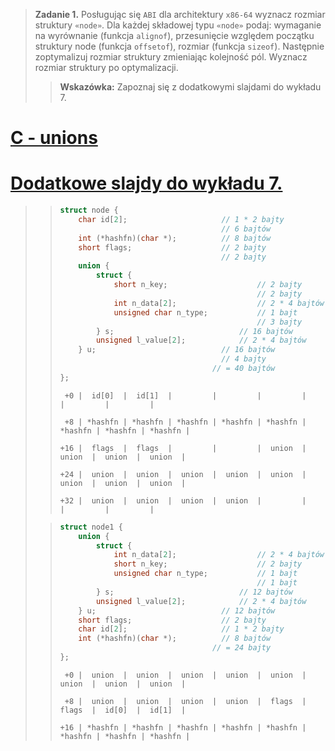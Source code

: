 > **Zadanie 1.** Posługując się `ABI` dla architektury `x86-64` wyznacz rozmiar struktury `«node»`. Dla każdej składowej typu `«node»` podaj: wymaganie na wyrównanie (funkcja `alignof`), przesunięcie względem początku struktury node (funkcja `offsetof`), rozmiar (funkcja `sizeof`). Następnie zoptymalizuj rozmiar struktury zmieniając kolejność pól. Wyznacz rozmiar struktury po optymalizacji.
>> **Wskazówka:** Zapoznaj się z dodatkowymi slajdami do wykładu 7.

# [C - unions](https://www.tutorialspoint.com/cprogramming/c_unions.htm)
# [Dodatkowe slajdy do wykładu 7.](https://skos.ii.uni.wroc.pl/pluginfile.php/48978/mod_resource/content/0/wyklad_7.pdf)

>> ```c
>> struct node {
>>     char id[2];                     // 1 * 2 bajty
>>                                     // 6 bajtów
>>     int (*hashfn)(char *);          // 8 bajtów
>>     short flags;                    // 2 bajty
>>                                     // 2 bajty
>>     union {
>>         struct {
>>             short n_key;                    // 2 bajty
>>                                             // 2 bajty
>>             int n_data[2];                  // 2 * 4 bajtów
>>             unsigned char n_type;           // 1 bajt
>>                                             // 3 bajty
>>         } s;                            // 16 bajtów
>>         unsigned l_value[2];            // 2 * 4 bajtów
>>     } u;                            // 16 bajtów
>>                                     // 4 bajty
>>                                   // = 40 bajtów
>> };
>> ```
>> ```
>>  +0 |  id[0]  |  id[1]  |         |         |         |         |         |         |
>>
>>  +8 | *hashfn | *hashfn | *hashfn | *hashfn | *hashfn | *hashfn | *hashfn | *hashfn |
>>
>> +16 |  flags  |  flags  |         |         |  union  |  union  |  union  |  union  |
>> 
>> +24 |  union  |  union  |  union  |  union  |  union  |  union  |  union  |  union  |
>>
>> +32 |  union  |  union  |  union  |  union  |         |         |         |         |
>> ```
>
>> ```c
>> struct node1 {
>>     union {
>>         struct {
>>             int n_data[2];                  // 2 * 4 bajtów
>>             short n_key;                    // 2 bajty
>>             unsigned char n_type;           // 1 bajt
>>                                             // 1 bajt
>>         } s;                            // 12 bajtów                            
>>         unsigned l_value[2];            // 2 * 4 bajtów
>>     } u;                            // 12 bajtów     
>>     short flags;                    // 2 bajty
>>     char id[2];                     // 1 * 2 bajty             
>>     int (*hashfn)(char *);          // 8 bajtów
>>                                   // = 24 bajty
>> };
>> ```
>> ```
>>  +0 |  union  |  union  |  union  |  union  |  union  |  union  |  union  |  union  |
>>
>>  +8 |  union  |  union  |  union  |  union  |  flags  |  flags  |  id[0]  |  id[1]  |
>>
>> +16 | *hashfn | *hashfn | *hashfn | *hashfn | *hashfn | *hashfn | *hashfn | *hashfn |
>> ```